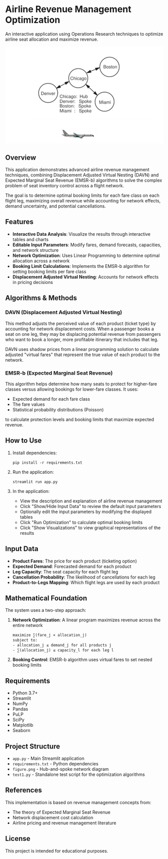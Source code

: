 # Airline Revenue Management Optimization

An interactive application using Operations Research techniques to optimize airline seat allocation and maximize revenue.

![Hub and Spoke Network](figure.png)

## Overview

This application demonstrates advanced airline revenue management techniques, combining Displacement Adjusted Virtual Nesting (DAVN) and Expected Marginal Seat Revenue (EMSR-b) algorithms to solve the complex problem of seat inventory control across a flight network.

The goal is to determine optimal booking limits for each fare class on each flight leg, maximizing overall revenue while accounting for network effects, demand uncertainty, and potential cancellations.

## Features

- **Interactive Data Analysis**: Visualize the results through interactive tables and charts
- **Editable Input Parameters**: Modify fares, demand forecasts, capacities, and network structure
- **Network Optimization**: Uses Linear Programming to determine optimal allocation across a network
- **Booking Limit Calculations**: Implements the EMSR-b algorithm for setting booking limits per fare class
- **Displacement Adjusted Virtual Nesting**: Accounts for network effects in pricing decisions

## Algorithms & Methods

### DAVN (Displacement Adjusted Virtual Nesting)

This method adjusts the perceived value of each product (ticket type) by accounting for network displacement costs. When a passenger books a seat on one leg, they may be displacing potential revenue from passengers who want to book a longer, more profitable itinerary that includes that leg.

DAVN uses shadow prices from a linear programming solution to calculate adjusted "virtual fares" that represent the true value of each product to the network.

### EMSR-b (Expected Marginal Seat Revenue)

This algorithm helps determine how many seats to protect for higher-fare classes versus allowing bookings for lower-fare classes. It uses:

- Expected demand for each fare class
- The fare values
- Statistical probability distributions (Poisson)

to calculate protection levels and booking limits that maximize expected revenue.

## How to Use

1. Install dependencies:
   ```
   pip install -r requirements.txt
   ```

2. Run the application:
   ```
   streamlit run app.py
   ```

3. In the application:
   - View the description and explanation of airline revenue management
   - Click "Show/Hide Input Data" to review the default input parameters
   - Optionally edit the input parameters by modifying the displayed tables
   - Click "Run Optimization" to calculate optimal booking limits
   - Click "Show Visualizations" to view graphical representations of the results

## Input Data

- **Product Fares**: The price for each product (ticketing option)
- **Expected Demand**: Forecasted demand for each product
- **Leg Capacity**: The seat capacity for each flight leg
- **Cancellation Probability**: The likelihood of cancellations for each leg
- **Product-to-Legs Mapping**: Which flight legs are used by each product

## Mathematical Foundation

The system uses a two-step approach:
1. **Network Optimization**: A linear program maximizes revenue across the entire network
   ```
   maximize ∑(fare_j × allocation_j)
   subject to:
   - allocation_j ≤ demand_j for all products j
   - ∑(allocation_j) ≤ capacity_l for each leg l
   ```

2. **Booking Control**: EMSR-b algorithm uses virtual fares to set nested booking limits

## Requirements

- Python 3.7+
- Streamlit
- NumPy
- Pandas
- PuLP
- SciPy
- Matplotlib
- Seaborn

## Project Structure

- `app.py` - Main Streamlit application
- `requirements.txt` - Python dependencies
- `figure.png` - Hub-and-spoke network diagram
- `test1.py` - Standalone test script for the optimization algorithms

## References

This implementation is based on revenue management concepts from:
- The theory of Expected Marginal Seat Revenue
- Network displacement cost calculation
- Airline pricing and revenue management literature

## License

This project is intended for educational purposes.

